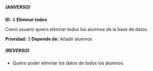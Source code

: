 ##### (ANVERSO)
**ID:** 4 **Eliminar todos**

Como usuario quiero eliminar todos los alumnos de la base de datos.

**Prioridad:** 3
**Depende de:** Añadir alumnos
##### (REVERSO)
* Quiero poder eliminar los datos de todos los alumnos.
